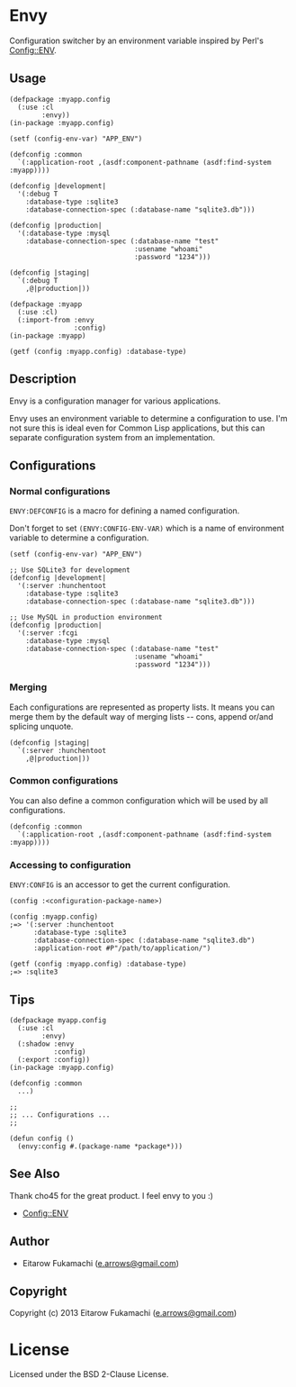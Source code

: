 # Envy

Configuration switcher by an environment variable inspired by Perl's [Config::ENV](http://search.cpan.org/~satoh/Config-ENV/lib/Config/ENV.pm).

## Usage

```common-lisp
(defpackage :myapp.config
  (:use :cl
        :envy))
(in-package :myapp.config)

(setf (config-env-var) "APP_ENV")

(defconfig :common
  `(:application-root ,(asdf:component-pathname (asdf:find-system :myapp))))

(defconfig |development|
  '(:debug T
    :database-type :sqlite3
    :database-connection-spec (:database-name "sqlite3.db")))

(defconfig |production|
  '(:database-type :mysql
    :database-connection-spec (:database-name "test"
                               :usename "whoami"
                               :password "1234")))

(defconfig |staging|
  `(:debug T
    ,@|production|))
```

```common-lisp
(defpackage :myapp
  (:use :cl)
  (:import-from :envy
                :config)
(in-package :myapp)

(getf (config :myapp.config) :database-type)
```

## Description

Envy is a configuration manager for various applications.

Envy uses an environment variable to determine a configuration to use. I'm not sure this is ideal even for Common Lisp applications, but this can separate configuration system from an implementation.

## Configurations

### Normal configurations

`ENVY:DEFCONFIG` is a macro for defining a named configuration.

Don't forget to set `(ENVY:CONFIG-ENV-VAR)` which is a name of environment variable to determine a configuration.

```common-lisp
(setf (config-env-var) "APP_ENV")

;; Use SQLite3 for development
(defconfig |development|
  '(:server :hunchentoot
    :database-type :sqlite3
    :database-connection-spec (:database-name "sqlite3.db")))

;; Use MySQL in production environment
(defconfig |production|
  '(:server :fcgi
    :database-type :mysql
    :database-connection-spec (:database-name "test"
                               :usename "whoami"
                               :password "1234")))
```

### Merging

Each configurations are represented as property lists. It means you can merge them by the default way of merging lists -- cons, append or/and splicing unquote.

```common-lisp
(defconfig |staging|
  `(:server :hunchentoot
    ,@|production|))
```

### Common configurations

You can also define a common configuration which will be used by all configurations.

```common-lisp
(defconfig :common
  `(:application-root ,(asdf:component-pathname (asdf:find-system :myapp))))
```

### Accessing to configuration

`ENVY:CONFIG` is an accessor to get the current configuration.

```common-lisp
(config :<configuration-package-name>)

(config :myapp.config)
;=> '(:server :hunchentoot
      :database-type :sqlite3
      :database-connection-spec (:database-name "sqlite3.db")
      :application-root #P"/path/to/application/")

(getf (config :myapp.config) :database-type)
;=> :sqlite3
```

## Tips

```common-lisp
(defpackage myapp.config
  (:use :cl
        :envy)
  (:shadow :envy
           :config)
  (:export :config))
(in-package :myapp.config)

(defconfig :common
  ...)

;;
;; ... Configurations ...
;;

(defun config ()
  (envy:config #.(package-name *package*)))
```

## See Also

Thank cho45 for the great product. I feel envy to you :)

- [Config::ENV](http://search.cpan.org/~satoh/Config-ENV/lib/Config/ENV.pm)

## Author

* Eitarow Fukamachi (e.arrows@gmail.com)

## Copyright

Copyright (c) 2013 Eitarow Fukamachi (e.arrows@gmail.com)

# License

Licensed under the BSD 2-Clause License.
